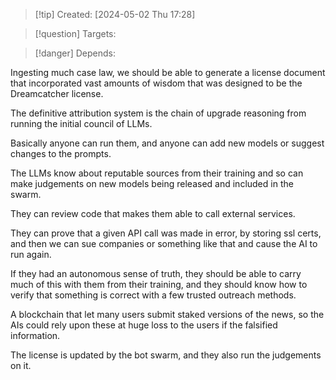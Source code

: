 
>[!tip] Created: [2024-05-02 Thu 17:28]

>[!question] Targets: 

>[!danger] Depends: 

Ingesting much case law, we should be able to generate a license document that incorporated vast amounts of wisdom that was designed to be the Dreamcatcher license.

The definitive attribution system is the chain of upgrade reasoning from running the initial council of LLMs.

Basically anyone can run them, and anyone can add new models or suggest changes to the prompts.

The LLMs know about reputable sources from their training and so can make judgements on new models being released and included in the swarm.

They can review code that makes them able to call external services.

They can prove that a given API call was made in error, by storing ssl certs, and then we can sue companies or something like that and cause the AI to run again.

If they had an autonomous sense of truth, they should be able to carry much of this with them from their training, and they should know how to verify that something is correct with a few trusted outreach methods.

A blockchain that let many users submit staked versions of the news, so the AIs could rely upon these at huge loss to the users if the falsified information.

The license is updated by the bot swarm, and they also run the judgements on it.